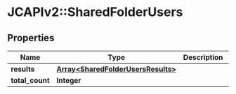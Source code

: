 # JCAPIv2::SharedFolderUsers

## Properties
Name | Type | Description | Notes
------------ | ------------- | ------------- | -------------
**results** | [**Array&lt;SharedFolderUsersResults&gt;**](SharedFolderUsersResults.md) |  | 
**total_count** | **Integer** |  | 

